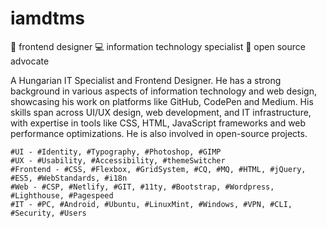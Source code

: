 # iamdtms

🎨 frontend designer 💻 information technology specialist 📂 open source advocate 

A Hungarian IT Specialist and Frontend Designer. He has a strong background in various aspects of information technology and web design, showcasing his work on platforms like GitHub, CodePen and Medium. His skills span across UI/UX design, web development, and IT infrastructure, with expertise in tools like CSS, HTML, JavaScript frameworks and web performance optimizations. He is also involved in open-source projects.

```
#UI - #Identity, #Typography, #Photoshop, #GIMP
#UX - #Usability, #Accessibility, #themeSwitcher
#Frontend - #CSS, #Flexbox, #GridSystem, #CQ, #MQ, #HTML, #jQuery, #ES5, #WebStandards, #i18n
#Web - #CSP, #Netlify, #GIT, #11ty, #Bootstrap, #Wordpress, #Lighthouse, #Pagespeed
#IT - #PC, #Android, #Ubuntu, #LinuxMint, #Windows, #VPN, #CLI, #Security, #Users
```
